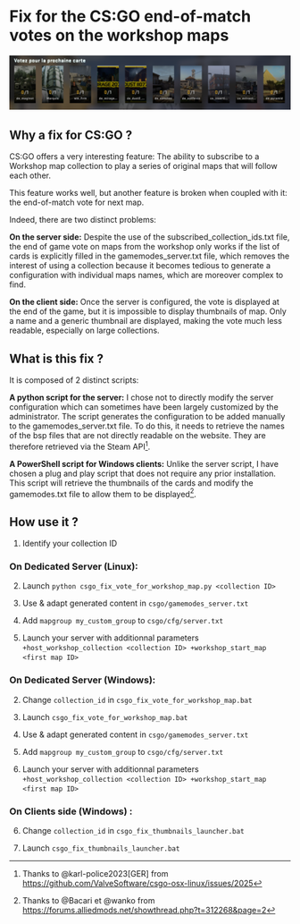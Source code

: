 # Fix for the CS:GO end-of-match votes on the workshop maps 

![Alt text](imgs/VoteWithThumbnails.png?raw=true "Vote With Thumbnails")

## Why a fix for CS:GO ?

CS:GO offers a very interesting feature: The ability to subscribe to a Workshop map collection to play a series of original maps that will follow each other.

This feature works well, but another feature is broken when coupled with it: the end-of-match vote for next map.

Indeed, there are two distinct problems:

**On the server side:** Despite the use of the subscribed_collection_ids.txt file, the end of game vote on maps from the workshop only works if the list of cards is explicitly filled in the gamemodes_server.txt file, which removes the interest of using a collection because it becomes tedious to generate a configuration with individual maps names, which are moreover complex to find.

**On the client side:** Once the server is configured, the vote is displayed at the end of the game, but it is impossible to display thumbnails of map. Only a name and a generic thumbnail are displayed, making the vote much less readable, especially on large collections.

## What is this fix ?

It is composed of 2 distinct scripts:

**A python script for the server:** I chose not to directly modify the server configuration which can sometimes have been largely customized by the administrator. The script generates the configuration to be added manually to the gamemodes_server.txt file. To do this, it needs to retrieve the names of the bsp files that are not directly readable on the website. They are therefore retrieved via the Steam API[^1].

**A PowerShell script for Windows clients:** Unlike the server script, I have chosen a plug and play script that does not require any prior installation. This script will retrieve the thumbnails of the cards and modify the gamemodes.txt file to allow them to be displayed[^2].

## How use it ?

1. Identify your collection ID

### On Dedicated Server (Linux): 

2. Launch `python csgo_fix_vote_for_workshop_map.py <collection ID>`

3. Use & adapt generated content in `csgo/gamemodes_server.txt`

4. Add `mapgroup my_custom_group` to `csgo/cfg/server.txt`

5. Launch your server with additionnal parameters `+host_workshop_collection <collection ID> +workshop_start_map <first map ID>`

### On Dedicated Server (Windows): 

2. Change `collection_id` in `csgo_fix_vote_for_workshop_map.bat`

3. Launch `csgo_fix_vote_for_workshop_map.bat`

4. Use & adapt generated content in `csgo/gamemodes_server.txt`

5. Add `mapgroup my_custom_group` to `csgo/cfg/server.txt`

6. Launch your server with additionnal parameters `+host_workshop_collection <collection ID> +workshop_start_map <first map ID>`

### On Clients side (Windows) : 

6. Change `collection_id` in `csgo_fix_thumbnails_launcher.bat`

7. Launch  `csgo_fix_thumbnails_launcher.bat`

[^1]: Thanks to @karl-police2023[GER] from https://github.com/ValveSoftware/csgo-osx-linux/issues/2025
[^2]: Thanks to @Bacari et @wanko from https://forums.alliedmods.net/showthread.php?t=312268&page=2